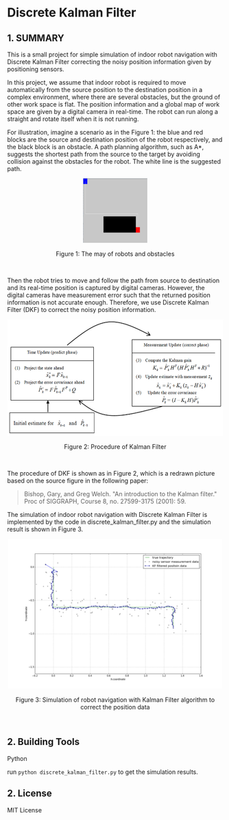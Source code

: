 # Discrete Kalman Filter

## 1. SUMMARY
This is a small project for simple simulation of indoor robot navigation with Discrete Kalman Filter correcting the noisy position information given by positioning sensors.

In this project, we assume that indoor robot is required to move automatically from the source position to the destination position in a complex environment, where there are several obstacles, but the ground of other work space is flat. The position information and a global map of work space are given by a digital camera in real-time. The robot can run along a straight and rotate itself when it is not running. 

For illustration, imagine a scenario as in the Figure 1: the blue and red blocks are the source and destination position of the robot respectively, and the black block is an obstacle. A path planning algorithm, such as A*, suggests the shortest path from the source to the target by avoiding collision against the obstacles for the robot. The white line is the suggested path.
<div align=center>
  <img width="150" height="150" src="https://github.com/LazyAir/DKF/blob/master/imgs/Picture1.png"/>
</div>
<p align=center>  Figure 1: The may of robots and obstacles </p>
<br/>

Then the robot tries to move and follow the path from source to destination and its real-time position is captured by digital cameras. However, the digital cameras have measurement error such that the returned position information is not accurate enough. Therefore, we use Discrete Kalman Filter (DKF) to correct the noisy position information. 

<div align=center>
  <img width="556" height="271" src="https://github.com/LazyAir/DKF/blob/master/imgs/Picture2.png"/>
</div>
<p align=center>  Figure 2: Procedure of Kalman Filter </p>
<br/>

The procedure of DKF is shown as in Figure 2, which is a redrawn picture based on the source figure in the following paper:

> Bishop, Gary, and Greg Welch. "An introduction to the Kalman filter." Proc of SIGGRAPH, Course 8, no. 27599-3175 (2001): 59.

The simulation of indoor robot navigation with Discrete Kalman Filter is implemented by the code in discrete_kalman_filter.py and the simulation result is shown in Figure 3. 

<div align=center>
  <img width="500" height="349" src="https://github.com/LazyAir/DKF/blob/master/imgs/Picture3.png"/>
</div>
<p align=center>Figure 3: Simulation of robot navigation with Kalman Filter algorithm to correct the position data </p>
<br/>

## 2. Building Tools
Python

run <code>python discrete_kalman_filter.py</code> to get the simulation results.

## 2. License
MIT License
